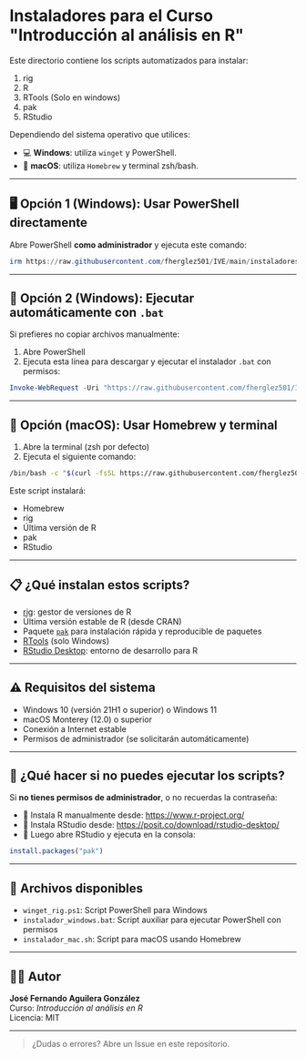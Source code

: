# Instaladores para el Curso "Introducción al análisis en R"

Este directorio contiene los scripts automatizados para instalar:
1. rig 
2. R 
3. RTools (Solo en windows)
4. pak
5. RStudio

Dependiendo del sistema operativo que utilices:
- 💻 **Windows**: utiliza `winget` y PowerShell.
- 🍏 **macOS**: utiliza `Homebrew` y terminal zsh/bash.

---

## 🖥️ Opción 1 (Windows): Usar PowerShell directamente

Abre PowerShell **como administrador** y ejecuta este comando:

```powershell
irm https://raw.githubusercontent.com/fherglez501/IVE/main/instaladores/winget_rig.ps1 | iex
```

---

## 🧰 Opción 2 (Windows): Ejecutar automáticamente con `.bat`

Si prefieres no copiar archivos manualmente:

1. Abre PowerShell
2. Ejecuta esta línea para descargar y ejecutar el instalador `.bat` con permisos:

```powershell
Invoke-WebRequest -Uri "https://raw.githubusercontent.com/fherglez501/IVE/main/instaladores/instalador_windows.bat" -OutFile "$env:TEMP\instalador_windows.bat"; Start-Process -FilePath "$env:TEMP\instalador_windows.bat" -Verb RunAs
```

---

## 🍏 Opción (macOS): Usar Homebrew y terminal

1. Abre la terminal (zsh por defecto)
2. Ejecuta el siguiente comando:

```bash
/bin/bash -c "$(curl -fsSL https://raw.githubusercontent.com/fherglez501/IVE/main/instaladores/instalador_mac.sh)"
```

Este script instalará:
- Homebrew
- rig
- Última versión de R
- pak
- RStudio

---

## 📋 ¿Qué instalan estos scripts?

- [rig](https://github.com/r-lib/rig): gestor de versiones de R
- Última versión estable de R (desde CRAN)
- Paquete [`pak`](https://pak.r-lib.org/) para instalación rápida y reproducible de paquetes
- [RTools](https://cran.r-project.org/bin/windows/Rtools/) (solo Windows)
- [RStudio Desktop](https://posit.co/download/rstudio-desktop/): entorno de desarrollo para R

---

## ⚠️ Requisitos del sistema

- Windows 10 (versión 21H1 o superior) o Windows 11
- macOS Monterey (12.0) o superior
- Conexión a Internet estable
- Permisos de administrador (se solicitarán automáticamente)

---

## 🧠 ¿Qué hacer si no puedes ejecutar los scripts?

Si **no tienes permisos de administrador**, o no recuerdas la contraseña:

- 🔸 Instala R manualmente desde: https://www.r-project.org/
- 🔸 Instala RStudio desde: https://posit.co/download/rstudio-desktop/
- 🔸 Luego abre RStudio y ejecuta en la consola:

```r
install.packages("pak")
```

---

## 📁 Archivos disponibles

- `winget_rig.ps1`: Script PowerShell para Windows
- `instalador_windows.bat`: Script auxiliar para ejecutar PowerShell con permisos
- `instalador_mac.sh`: Script para macOS usando Homebrew

---

## 👨‍🏫 Autor

**José Fernando Aguilera González**  
Curso: *Introducción al análisis en R*  
Licencia: MIT

---

> ¿Dudas o errores? Abre un Issue en este repositorio.
